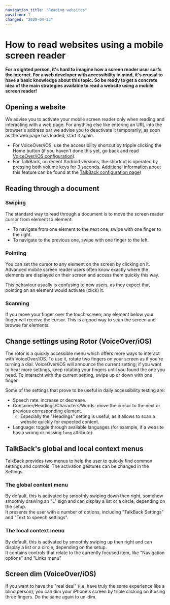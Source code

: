 ```yaml
---
navigation_title: "Reading websites"
position: 1
changed: "2020-04-23"
---
```


# How to read websites using a mobile screen reader

**For a sighted person, it's hard to imagine how a screen reader user surfs the internet. For a web developer with accessibility in mind, it's crucial to have a basic knowledge about this topic. So be ready to get a concrete idea of the main strategies available to read a website using a mobile screen reader!**

## Opening a website

We advise you to activate your mobile screen reader only when reading and interacting with a web page. For anything else like entering an URL into the browser's address bar we advise you to deactivate it temporarily; as soon as the web page has loaded, start it again.

- For VoiceOver/iOS, use the accessibility shortcut by tripple clicking the Home button (if you haven't done this yet, go back and read [VoiceOver/iOS configuration](/setup/screen-readers/voiceover-ios/)).
- For TalkBack, on recent Android versions, the shortcut is operated by pressing both volume keys for 3 seconds. Additional information about this feature can be found at the [TalkBack configuration page](/setup/screen-readers/talkback/))

## Reading through a document

### Swiping

The standard way to read through a document is to move the screen reader cursor from element to element:

- To navigate from one element to the next one, swipe with one finger to the right.
- To navigate to the previous one, swipe with one finger to the left.

### Pointing

You can set the cursor to any element on the screen by clicking on it. Advanced mobile screen reader users often know exactly where the elements are displayed on their screen and access them quickly this way.

This behaviour usually is confusing to new users, as they expect that pointing on an element would activate (click) it.

### Scanning

If you move your finger over the touch screen, any element below your finger will receive the cursor. This is a good way to scan the screen and browse for elements.

## Change settings using Rotor (VoiceOver/iOS)

The rotor is a quickly accessible menu which offers more ways to interact with VoiceOver/iOS. To use it, rotate two fingers on your screen as if you're turning a dial. VoiceOver/iOS will announce the current setting; if you want to hear more settings, keep rotating your fingers until you found the one you need. To interacht with the current setting, swipe up or down with one finger.

Some of the settings that prove to be useful in daily accessibility testing are:

- Speech rate: increase or decrease.
- Container/Headings/Characters/Words: move the cursor to the next or previous corresponding element.
    - Especially the "Headings" setting is useful, as it allows to scan a website quickly for expected content.
- Language: toggle through available languages (for example, if a website has a wrong or missing `lang` attribute).

## TalkBack's global and local context menus
TalkBack provides two menus to help the user to quickly find common settings and controls.
The activation gestures can be changed in the Settings.

### The global context menu
By default, this is activated by smoothly swiping down then right, somehow smoothly drawing an "L" sign and can display a list or a circle,
depending on the setup.  
It presents the user with a number of options, including "TalkBack Settings" and "Text to speech settings". 
  
### The local context menu
By default, this is activated by smoothly swiping up then right and can display a list or a circle, depending on the setup.  
It contains controls that relate to the currently focused item, like "Navigation options" and "Links menu"

## Screen dim (VoiceOver/iOS)
If you want to have the "real deal" (i.e. have truly the same experience like a blind person), you can dim your iPhone's screen by triple clicking on it using three fingers. Do the same again to un-dim.
